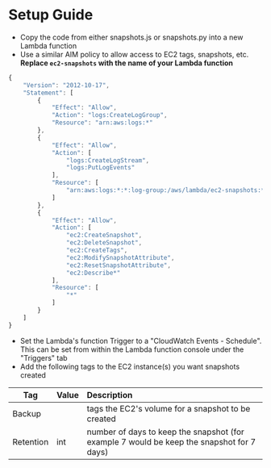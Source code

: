 # Setup Guide
- Copy the code from either snapshots.js or snapshots.py into a new Lambda function
- Use a similar AIM policy to allow access to EC2 tags, snapshots, etc. 
  **Replace `ec2-snapshots` with the name of your Lambda function**

```javascript
{
    "Version": "2012-10-17",
    "Statement": [
        {
            "Effect": "Allow",
            "Action": "logs:CreateLogGroup",
            "Resource": "arn:aws:logs:*"
        },
        {
            "Effect": "Allow",
            "Action": [
                "logs:CreateLogStream",
                "logs:PutLogEvents"
            ],
            "Resource": [
                "arn:aws:logs:*:*:log-group:/aws/lambda/ec2-snapshots:*"
            ]
        },
        {
            "Effect": "Allow",
            "Action": [
                "ec2:CreateSnapshot",
                "ec2:DeleteSnapshot",
                "ec2:CreateTags",
                "ec2:ModifySnapshotAttribute",
                "ec2:ResetSnapshotAttribute",
                "ec2:Describe*"
            ],
            "Resource": [
                "*"
            ]
        }
    ]
}
```

- Set the Lambda's function Trigger to a "CloudWatch Events - Schedule". 
  This can be set from within the Lambda function console under the "Triggers" tab 
- Add the following tags to the EC2 instance(s) you want snapshots created

|  Tag | Value | Description |
|------|-------|:-------------|
| Backup    |     | tags the EC2's volume for a snapshot to be created
| Retention | int | number of days to keep the snapshot (for example 7 would be keep the snapshot for 7 days)
